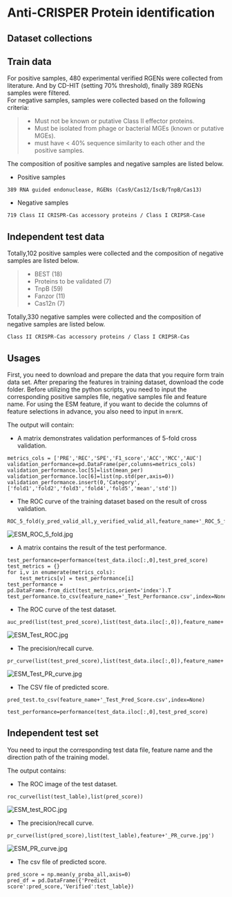 Anti-CRISPER Protein identification
===
Dataset collections
-------
## Train data

For positive samples, 480 experimental verified RGENs were collected from literature.
And by CD-HIT (setting 70% threshold), finally 389 RGENs samples were filtered.        
For negative samples, samples were collected based on the following criteria:
>* Must not be known or putative Class II effector proteins.
>* Must be isolated from phage or bacterial MGEs (known or putative MGEs).
>* must have < 40% sequence similarity to each other and the positive samples.

The composition of positive samples and negative samples are listed below.

* Positive samples 

`389 RNA guided endonuclease, RGENs (Cas9/Cas12/IscB/TnpB/Cas13)` 

* Negative samples

`719 Class II CRISPR-Cas accessory proteins / Class I CRIPSR-Case `

## Independent test data

Totally,102 positive samples were collected and the composition of negative samples are listed below.
>* BEST (18)  
>* Proteins to be validated (7)  
>* TnpB (59)  
>* Fanzor (11)  
>* Cas12n (7)  

Totally,330 negative samples were collected and the composition of negative samples are listed below.  

`Class II CRISPR-Cas accessory proteins / Class I CRIPSR-Cas`


Usages
-----
First, you need to download and prepare the data that you require form train data set. 
After preparing the features in training dataset, download the code folder. Before utilizing the python scripts, you need to input the corresponding positive samples file, negative samples file and feature name. For using the ESM feature, if you want to decide the columns of feature selections in advance, you also need to input in `mrmrK`.  

The output will contain:

* A matrix demonstrates validation performances of 5-fold cross validation. 

```
metrics_cols = ['PRE','REC','SPE','F1_score','ACC','MCC','AUC']
validation_performance=pd.DataFrame(per,columns=metrics_cols)
validation_performance.loc[5]=list(mean_per)
validation_performance.loc[6]=list(np.std(per,axis=0))
validation_performance.insert(0,'Category',['fold1','fold2','fold3','fold4','fold5','mean','std'])
```

* The ROC curve of the training dataset based on the result of cross validation.

```
ROC_5_fold(y_pred_valid_all,y_verified_valid_all,feature_name+'_ROC_5_fold.jpg')
```

![ESM_ROC_5_fold.jpg](figure/ESM_ROC_5_fold.jpg)

* A matrix contains the result of the test performance.
```
test_performance=performance(test_data.iloc[:,0],test_pred_score)
test_metrics = {}
for i,v in enumerate(metrics_cols):
    test_metrics[v] = test_performance[i]
test_performance = pd.DataFrame.from_dict(test_metrics,orient='index').T
test_performance.to_csv(feature_name+'_Test_Performance.csv',index=None)
```

* The ROC curve of the test dataset.

```
auc_pred(list(test_pred_score),list(test_data.iloc[:,0]),feature_name+'_Test_ROC.jpg')
```
![ESM_Test_ROC.jpg](figure/ESM_Test_ROC.jpg)


* The precision/recall curve.

```
pr_curve(list(test_pred_score),list(test_data.iloc[:,0]),feature_name+'_Test_PR_curve.jpg')
```
![ESM_Test_PR_curve.jpg](figure/ESM_Test_PR_curve.jpg)

* The CSV file of predicted score.

```pred_test=pd.DataFrame({'Predict score':test_pred_score,'Verified':test_data.iloc[:,0]}).reset_index(drop=True)
pred_test.to_csv(feature_name+'_Test_Pred_Score.csv',index=None)

test_performance=performance(test_data.iloc[:,0],test_pred_score)
```



## Independent test set
You need to input the corresponding test data file, feature name and the direction path of the training model.

The output contains:

* The ROC image of the test dataset.

```
roc_curve(list(test_lable),list(pred_score))
```

![ESM_test_ROC.jpg](figure/ESM_test_ROC/jpg)

* The precision/recall curve.

```
pr_curve(list(pred_score),list(test_lable),feature+'_PR_curve.jpg')
```

![ESM_PR_curve.jpg](figure/ESM_PR_curve.jpg)
* The csv file of predicted score.

```
pred_score = np.mean(y_proba_all,axis=0)
pred_df = pd.DataFrame({'Predict score':pred_score,'Verified':test_lable})	
```









